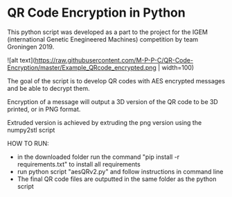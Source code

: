 # QR Code Encryption in Python

This python script was developed as a part to the project for the IGEM (international Genetic Enegineered Machines) competition by team Groningen 2019.

![alt text](https://raw.githubusercontent.com/M-P-P-C/QR-Code-Encryption/master/Example_QRcode_encrypted.png | width=100)


The goal of the script is to develop QR codes with AES encrypted messages and be able to decrypt them.

Encryption of a message will output a 3D version of the QR code to be 3D printed, or in PNG format.

Extruded version is achieved by extruding the png version using the numpy2stl script

HOW TO RUN:
- in the downloaded folder run the command "pip install -r requirements.txt" to install all requirements
- run python script "aesQRv2.py" and follow instructions in command line
- The final QR code files are outputted in the same folder as the python script
